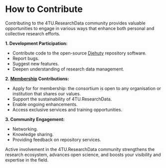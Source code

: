 # How to Contribute

Contributing to the 4TU.ResearchData community provides valuable opportunities to engage in various ways that enhance both personal and collective research efforts. 

**1. Development Participation:**
- Contribute code to the open-source [Djehuty](https://github.com/4TUResearchData/djehuty) repository software.
- Report bugs.
- Suggest new features.
- Deepen understanding of research data management.

**2. [Membership](https://data.4tu.nl/s/documents/2022_MembershipProspectus_web_final.pdf) Contributions:**
- Apply for for membership: the consortium is open to any organisation or institution that shares our values.
- Support the sustainability of 4TU.ResearchData.
- Enable ongoing enhancements.
- Access exclusive services and training opportunities.

**3. Community Engagement:**
- Networking.
- Knowledge sharing.
- Providing feedback on repository services.

Active involvement in the 4TU.ResearchData community strengthens the research ecosystem, advances open science, and boosts your visibility and expertise in the field.
